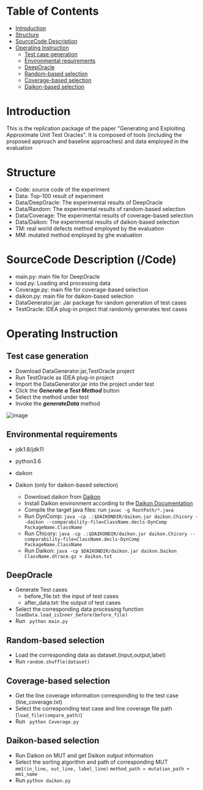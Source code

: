 
# Table of Contents
- [Introduction](#introduction) 
- [Structure](#structure)
- [SourceCode Description](#sourcecode-description-code)
- [Operating Instruction](#operating-instruction)
    - [Test case generation](#test-case-generation)
    - [Environmental requirements](#environmental-requirements)
    - [DeepOracle](#deeporacle)
    - [Random-based selection](#random-based-selection)
    - [Coverage-based selection](#coverage-based-selection)
    - [Daikon-based selection](#daikon-based-selection)
# Introduction
This is the replication package of the paper "Generating and Exploiting Approximate Unit Test Oracles". It is composed of tools (including the proposed approach and baseline approaches) and  data employed in the evaluation
# Structure
- Code: source code of the experiment
- Data: Top-100 result of experiment
- Data/DeepOracle: The experimental results of DeepOracle
- Data/Random: The experimental results of random-based selection
- Data/Coverage: The experimental results of coverage-based selection
- Data/Daikon: The experimental results of daikon-based selection
- TM: real world defects method employed by the evaluation
- MM: mutated method employed by ghe evaluation

# SourceCode Description (/Code)

- main.py: main file for DeepOracle
- load.py: Loading and processing data
- Coverage.py: main file for coverage-based selection
- daikon.py: main file for daikon-based selection
- DataGenerator.jar: Jar package for random generation of test cases
- TestOracle: IDEA plug-in project that randomly generates test cases
# Operating Instruction
## Test case generation
- Download DataGenerator.jar,TestOracle project
- Run TestOracle as IDEA plug-in project
- Import the DataGenerator.jar into the project under test
- Click the ***Generate a Test Method*** button
- Select the method under test  
- Invoke the ***generateData*** method

![image](https://github.com/DeepOracle/DeepOracle/raw/master/DeepOracle.gif)

## Environmental requirements
- jdk1.8/jdk11
- python3.6
- daikon

- Daikon (only for daikon-based selection)
    - Download daikon from [Daikon](http://plse.cs.washington.edu/daikon/download/)
    - Install Daikon environment according to the [Daikon Documentation](http://plse.cs.washington.edu/daikon/download/doc/daikon.html#Installing-Daikon)
    - Compile the target java files: run ```javac -g RootPath/*.java```
    - Run DynComp: ```java -cp .:$DAIKONDIR/daikon.jar daikon.Chicory --daikon --comparability-file=ClassName.decls-DynComp PackageName.ClassName```
    - Run Chicory: ```java -cp .:$DAIKONDIR/daikon.jar daikon.Chicory --comparability-file=ClassName.decls-DynComp PackageName.ClassName```
    - Run Daikon: ```java -cp $DAIKONDIR/daikon.jar daikon.Daikon ClassName.dtrace.gz > daikon.txt```

## DeepOracle
- Generate Test cases
    - before_file.txt: the input of test cases
    - after_data.txt: the output of test cases
- Select the corresponding data processing function
    ``` loadData.load_isInner_before(before_file)```
- Run ``` python main.py```

## Random-based selection
- Load the corresponding data as dataset.(input,output,label)
- Run ```random.shuffle(dataset)```

## Coverage-based selection
- Get the line coverage information corresponding to the test case (line_coverage.txt)
- Select the corresponding test case and line coverage file path (```load_file(compare_path)```)
- Run ``` python Coverage.py```
## Daikon-based selection
- Run Daikon on MUT and get Daikon output information
- Select the sorting algorithm and path of corresponding MUT
    ```mm1(in_line, out_line, label_line)```
    ```method_path = mutation_path + mm1_name```
- Run ```python daikon.py```




